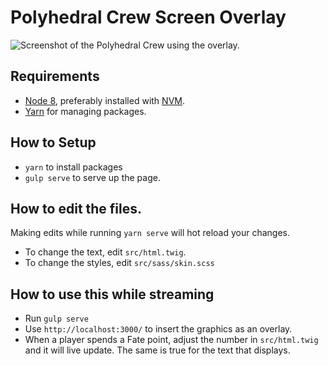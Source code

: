 # Polyhedral Crew Screen Overlay

![Screenshot of the Polyhedral Crew using the overlay.](src/images/accords-overlay.png)

## Requirements

- [Node 8](https://nodejs.org/), preferably installed with [NVM](https://github.com/creationix/nvm).
- [Yarn](https://yarnpkg.com/en/) for managing packages.

## How to Setup

- `yarn` to install packages
- `gulp serve` to serve up the page.

## How to edit the files.

Making edits while running `yarn serve` will hot reload your changes.

- To change the text, edit `src/html.twig`.
- To change the styles, edit `src/sass/skin.scss`

## How to use this while streaming

- Run `gulp serve`
- Use `http://localhost:3000/` to insert the graphics as an overlay.
- When a player spends a Fate point, adjust the number in `src/html.twig` and it will live update. The same is true for the text that displays.
